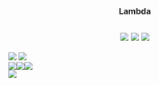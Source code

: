 <div align="center">
  
  ### Lambda
  
  <a href="https://hits.seeyoufarm.com"><img src="https://hits.seeyoufarm.com/api/count/incr/badge.svg?url=https%3A%2F%2Fgithub.com%2Flambda127&count_bg=black&title_bg=black&icon=github.svg&icon_color=white&title=GitHUb&edge_flat=true"/></a> <a href="https://www.instagram.com/llllambdalll"><img src="https://img.shields.io/badge/Instagram-%23E4405F?style=flat&logo=Instagram&logoColor=white"
/></a> <a href="mailto:lambda@smail.kongju.ac.kr"><img src="https://img.shields.io/badge/Email-blue?style=flat&logo=Gmail&logoColor=white&link=lambda@smail.kongju.ac.kr"
/></a>
  ---
</div>

<div>
  <picture align="right">
  <source
    srcset="https://github-readme-stats.vercel.app/api?username=lambda127&show_icons=true&theme=dark"
  />
  <img src="https://github-readme-stats.vercel.app/api?username=lambda127&show_icons=true" />
</picture>
    <a ><img src="https://img.shields.io/badge/Instagram-%23E4405F?style=flat&logo=Instagram&logoColor=white"
/></a><br><a><img src="https://img.shields.io/badge/Instagram-%23E4405F?style=flat&logo=Instagram&logoColor=white"
/></a><a><img src="https://img.shields.io/badge/Instagram-%23E4405F?style=flat&logo=Instagram&logoColor=white"
/></a><a><img src="https://img.shields.io/badge/Instagram-%23E4405F?style=flat&logo=Instagram&logoColor=white"
/></a><br><a><img src="https://img.shields.io/badge/Instagram-%23E4405F?style=flat&logo=Instagram&logoColor=white"
/></a>
  
</div>
